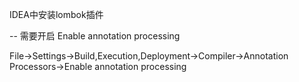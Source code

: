 IDEA中安装lombok插件

-- 需要开启 Enable annotation processing

File->Settings->Build,Execution,Deployment->Compiler->Annotation Processors->Enable annotation processing